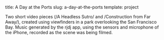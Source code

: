 title: A Day at the Ports
slug: a-day-at-the-ports
template: project

Two short video pieces (/A Headless Sutro/ and /Construction from Far
Away/), created using viewfinders in a park overlooking the San
Francisco Bay. Music generated by the rjdj app, using the sensors and
microphone of the iPhone, recorded as the scene was being filmed.
